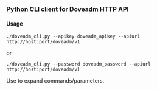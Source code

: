 ### Python CLI client for Doveadm HTTP API

#### Usage
```
./doveadm_cli.py --apikey doveadm_apikey --apiurl http://host:port/doveadm/v1
```
or
```
./doveadm_cli.py --password doveadm_password --apiurl http://host:port/doveadm/v1
```

Use <tab> to expand commands/parameters.
